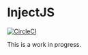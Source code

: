 # InjectJS

[![CircleCI](https://circleci.com/gh/ccontreras/InjectJS.svg?style=svg)](https://circleci.com/gh/ccontreras/InjectJS)

This is a work in progress.
